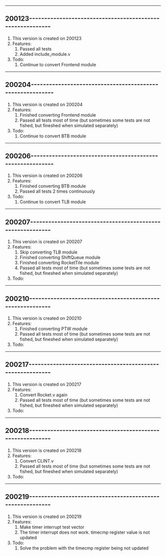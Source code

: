 ----------------------------------------------------------------
200123----------------------------------------------------------
----------------------------------------------------------------
1.	This version is created on 200123
2.	Features:
	1.	Passed all tests
	2.	Added include_module.v
3.	Todo:
	1.	Continue to convert Frontend module
----------------------------------------------------------------
200204----------------------------------------------------------
----------------------------------------------------------------
1.	This version is created on 200204
2.	Features:
	1.	Finished converting Frontend module
	2.	Passed all tests most of time (but sometimes some tests are not fished, but fineshed when simulated separately)
3.	Todo:
	1.	Continue to convert BTB module
----------------------------------------------------------------
200206----------------------------------------------------------
----------------------------------------------------------------
1.	This version is created on 200206
2.	Features:
	1.	Finished converting BTB module
	2.	Passed all tests 2 times continuously
3.	Todo:
	1.	Continue to convert TLB module
----------------------------------------------------------------
200207----------------------------------------------------------
----------------------------------------------------------------
1.	This version is created on 200207
2.	Features:
	1.	Skip converting TLB module
	2.	Finished converting ShiftQueue module
	3.	Finished converting RocketTile module
	4.	Passed all tests most of time (but sometimes some tests are not fished, but fineshed when simulated separately)
3.	Todo:
----------------------------------------------------------------
200210----------------------------------------------------------
----------------------------------------------------------------
1.	This version is created on 200210
2.	Features:
	1.	Finished converting PTW module
	2.	Passed all tests most of time (but sometimes some tests are not fished, but fineshed when simulated separately)
3.	Todo:
----------------------------------------------------------------
200217----------------------------------------------------------
----------------------------------------------------------------
1.	This version is created on 200217
2.	Features:
	1.	Convert Rocket.v again
	2.	Passed all tests most of time (but sometimes some tests are not fished, but fineshed when simulated separately)
3.	Todo:
----------------------------------------------------------------
200218----------------------------------------------------------
----------------------------------------------------------------
1.	This version is created on 200218
2.	Features:
	1.	Convert CLINT.v
	2.	Passed all tests most of time (but sometimes some tests are not fished, but fineshed when simulated separately)
3.	Todo:
----------------------------------------------------------------
200219----------------------------------------------------------
----------------------------------------------------------------
1.	This version is created on 200219
2.	Features:
	1.	Make timer interrupt test vector
	2.	The timer interrupt does not work. timecmp register value is not updated
3.	Todo:
	1.	Solve the problem with the timecmp register being not updated
